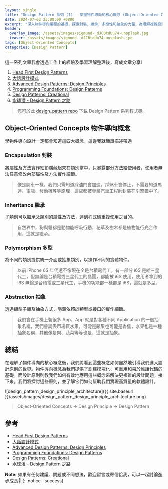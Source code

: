 ```yaml
---
layout: single
title: "Design Pattern 系列 (1) - 掌握物件導向的核心概念 (Object-Oriented Concepts)"
date: 2024-07-02 23:00:00 +0800
excerpt: "深入物件導向編程的基礎，探索封裝、繼承、多態性和抽象的力量，為理解複雜設計模式奠定基礎。"
header:
  overlay_image: /assets/images/sigmund-_dJCBtdUu74-unsplash.jpg
  teaser: /assets/images/sigmund-_dJCBtdUu74-unsplash.jpg
tags: [Object-Oriented Concepts]
categories: [Design Pattern]
---
```


這一系列文章我會透過工作上的經驗及學習理解整理後，寫成文章分享!
1. [Head First Design Patterns](https://www.tenlong.com.tw/products/9789867794529)
2. [大話設計模式](https://www.tenlong.com.tw/products/9789866761799) 
3. [Advanced Design Patterns: Design Principles](https://www.linkedin.com/learning/advanced-design-patterns-design-principles/what-are-design-principles?autoAdvance=true&autoSkip=false&autoplay=true&resume=true)
4. [Programming Foundations: Design Patterns](https://www.linkedin.com/learning/programming-foundations-design-patterns-2/trying-interfaces?autoAdvance=true&autoSkip=false&autoplay=true&resume=true)
5. [Design Patterns: Creational](https://www.linkedin.com/learning/design-patterns-creational/think-about-how-you-create-objects?autoAdvance=true&autoSkip=false&autoplay=true&resume=true)
6. [水球潘 - Design Pattern 之路](https://www.youtube.com/watch?v=yOe-uywb2qs&list=PLicQRHHL75d7EXEI9nWfUYJyrPdI79M70&pp=iAQB)

> 您可於此 [design_pattern repo](https://github.com/nickhuangcyh/design_pattern) 下載 Design Pattern 系列程式碼。

## Object-Oriented Concepts 物件導向概念

學物件導向設計一定都會知道這四大概念，這邊我就簡單描述帶過

### Encapsulation 封裝

將屬性及方法實作細節隱藏起來在類別當中，只暴露部分方法給使用者，使用者無法任意修改內部屬性及方法實作細節。

> 像是開車一樣，我們只需知道踩油門會加速，踩煞車會停止，不需要知道馬達、電瓶、發動機等等原理，這些都被專業汽車工程師封裝在引擎蓋中了。

### Inheritance 繼承

子類別可以繼承父類別的屬性及方法，達到程式碼重複使用之目的。

> 自然界中，狗與貓都是動物能呼吸行動，花草及樹木都是植物能行光合作用，這就是繼承。

### Polymorphism 多型

為不同的類別提供統一介面或抽象類別，以操作不同的實體物件。

> 以前 iPhone 6S 年代還不像現在全是台積電代工，有一部分 i6S 是給三星代工，但無論是台積電或三星代工的晶圓，都能被 i6S 使用，使用者拿到的 i6S 無論是台積電或三星代工，手機的功能都一樣都是 i6S，這就是多型。

### Abstraction 抽象

透過類型子類及抽象方式，隱藏依賴於類型或接口的實作細節。

> 我們會在手機上裝很多 App，App 就是對各種不同 Application 的一個抽象名稱，我們會說去市場買水果，可能是蘋果也可能是香蕉，水果也是一種抽象名稱，其他像是肉、蔬菜等等也是，這就是抽象。

## 總結

在理解了物件導向的核心概念後，我們將看到這些概念如何自然地引導我們進入設計原則的世界。物件導向概念為我們提供了創建模塊化、可重用和易於維護代碼的基礎，而設計原則則教我們如何有效地應用這些概念來解決更複雜的設計問題。接下來，我們將探討這些原則，並了解它們如何幫助我們實現高質量的軟體設計。

![design_pattern_design_principle_architecture]({{ site.baseurl }}/assets/images/design_pattern_design_principle_architecture.png)

> Object-Oriented Concepts -> Design Principle -> Design Pattern

## 參考

* [Head First Design Patterns](https://www.tenlong.com.tw/products/9789867794529)
* [大話設計模式](https://www.tenlong.com.tw/products/9789866761799)
* [Advanced Design Patterns: Design Principles](https://www.linkedin.com/learning/advanced-design-patterns-design-principles/what-are-design-principles?autoAdvance=true&autoSkip=false&autoplay=true&resume=true)
* [Programming Foundations: Design Patterns](https://www.linkedin.com/learning/programming-foundations-design-patterns-2/trying-interfaces?autoAdvance=true&autoSkip=false&autoplay=true&resume=true)
* [Design Patterns: Creational](https://www.linkedin.com/learning/design-patterns-creational/think-about-how-you-create-objects?autoAdvance=true&autoSkip=false&autoplay=true&resume=true)
* [水球潘 - Design Pattern 之路](https://www.youtube.com/watch?v=yOe-uywb2qs&list=PLicQRHHL75d7EXEI9nWfUYJyrPdI79M70&pp=iAQB)

**Note:** 如果有任何建議、問題或不同想法，歡迎留言或寄信給我，可以一起討論進步成長🙂
{: .notice--success}

